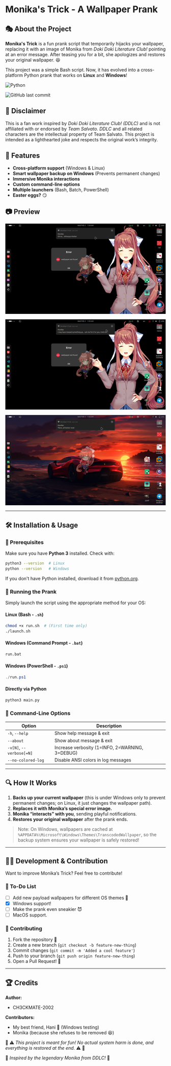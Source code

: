# Monika's Trick - A Wallpaper Prank

## 🎭 About the Project

**Monika's Trick** is a fun prank script that temporarily hijacks your wallpaper, replacing it with an image of Monika from *Doki Doki Literature Club!* pointing at an error message. After teasing you for a bit, she apologizes and restores your original wallpaper. 😆

This project was a simple Bash script. Now, it has evolved into a cross-platform Python prank that works on **Linux** and **Windows**!

<!-- ![GitHub Workflow Status](https://github.com/CH3CKMATE-2002/monika_wallpaper_trick/actions/workflows/python-check.yml/badge.svg) -->
![Python](https://img.shields.io/badge/Python-3.x-blue?logo=python&logoColor=white)
<!-- ![License](https://img.shields.io/github/license/CH3CKMATE-2002/monika_wallpaper_trick) -->
![GitHub last commit](https://img.shields.io/github/last-commit/CH3CKMATE-2002/monika_wallpaper_trick)

## 🚨 Disclaimer

This is a fan work inspired by *Doki Doki Literature Club! (DDLC)* and is not affiliated with or endorsed by *Team Salvato.*
*DDLC* and all related characters are the intellectual property of Team Salvato. This project is intended as a lighthearted joke and respects the original work’s integrity.

## 🚀 Features

- **Cross-platform support** (Windows & Linux)
- **Smart wallpaper backup on Windows** (Prevents permanent changes)
- **Immersive Monika interactions**
- **Custom command-line options**
- **Multiple launchers** (Bash, Batch, PowerShell)
- **Easter eggs?** 😏

## :camera: ​Preview

![Monika 1](readme.assets/Monika_1.png)

![Monika 2](readme.assets/Monika_2.png)

![Monika 3](readme.assets/Monika_3.png)

------

## 🛠️ Installation & Usage​

### 🔧 Prerequisites

Make sure you have **Python 3** installed. Check with:

```sh
python3 --version  # Linux
python --version   # Windows
```

If you don't have Python installed, download it from [python.org](https://www.python.org/).

### 🏃 Running the Prank

Simply launch the script using the appropriate method for your OS:

#### Linux (Bash - `.sh`)

```sh
chmod +x run.sh  # (First time only)
./launch.sh
```

#### Windows (Command Prompt - `.bat`)

```sh
run.bat
```

#### Windows (PowerShell - `.ps1`)

```powershell
./run.ps1
```

#### Directly via Python

```sh
python3 main.py
```

### 📝 Command-Line Options

| Option                   | Description                                     |
| ------------------------ | ----------------------------------------------- |
| `-h`, `--help`           | Show help message & exit                        |
| `--about`                | Show about message & exit                       |
| `-v[N]`, `--verbose[=N]` | Increase verbosity (1=INFO, 2=WARNING, 3=DEBUG) |
| `--no-colored-log`       | Disable ANSI colors in log messages             |

------

## 🔍 How It Works

1. **Backs up your current wallpaper** (this is under Windows only to prevent permanent changes; on Linux, it just changes the wallpaper path).
2. **Replaces it with Monika’s special error image.**
3. **Monika “interacts” with you**, sending playful notifications.
4. **Restores your original wallpaper** after the prank ends.

> Note: On Windows, wallpapers are cached at `%APPDATA%\Microsoft\Windows\Themes\TranscodedWallpaper`, so the backup system ensures your wallpaper is safely restored!

------

## 👨‍💻 Development & Contribution

Want to improve Monika’s Trick? Feel free to contribute!

### 📂 To-Do List

- [ ] Add new payload wallpapers for different OS themes 🎨
- [x] Windows support!
- [ ] Make the prank even sneakier 😈
- [ ] MacOS support.

### 🤝 Contributing

1. Fork the repository 🍴
2. Create a new branch (`git checkout -b feature-new-thing`)
3. Commit changes (`git commit -m 'Added a cool feature'`)
4. Push to your branch (`git push origin feature-new-thing`)
5. Open a Pull Request! 🎉

------

## 🏆 Credits

**Author:**

- CH3CKMATE-2002

**Contributors:**
- My best friend, Hani 💪 (Windows testing)
- Monika (because she refuses to be removed 😆)



🛑 ⚠️ *This project is meant for fun! No actual system harm is done, and everything is restored at the end.* ⚠️ 🛑

🔗 *Inspired by the legendary Monika from DDLC!* 💚
